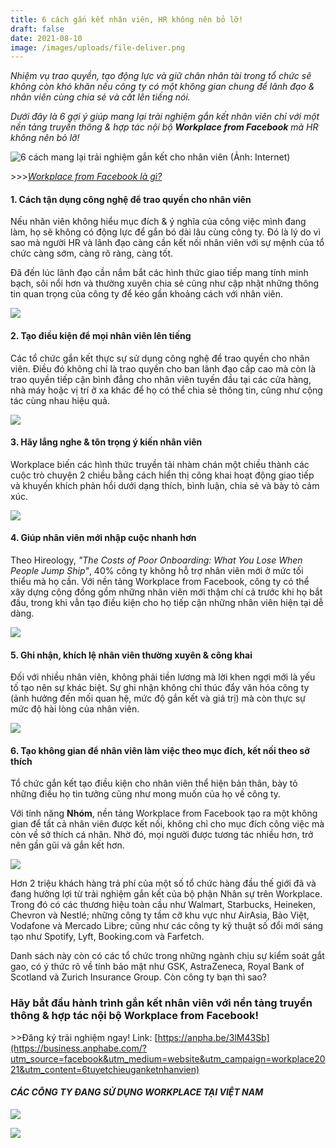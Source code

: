 ```yaml
---
title: 6 cách gắn kết nhân viên, HR không nên bỏ lỡ!
draft: false
date: 2021-08-10
image: /images/uploads/file-deliver.png
---
```

*Nhiệm vụ trao quyền, tạo động lực và giữ chân nhân tài trong tổ chức sẽ không còn khó khăn nếu công ty có một không gian chung để lãnh đạo & nhân viên cùng chia sẻ và cất lên tiếng nói.* 

*Dưới đây là 6 gợi ý giúp mang lại trải nghiệm gắn kết nhân viên chỉ với một nền tảng truyền thông & hợp tác nội bộ **Workplace from Facebook** mà HR không nên bỏ lỡ!*

![](/images/uploads/file-deliver.png "6 cách mang lại trải nghiệm gắn kết cho nhân viên (Ảnh: Internet)")

\>>>*[Workplace from Facebook là gì?](https://business.anphabe.com/post/2021-05-21-workplace-from-facebook-l%C3%A0-g%C3%AC/?utm_source=facebook&utm_medium=website&utm_campaign=workplace2021&utm_content=WorkplacefromFacebooklagi)*

#### **1. Cách tận dụng công nghệ để trao quyền cho nhân viên**

Nếu nhân viên không hiểu mục đích & ý nghĩa của công việc mình đang làm, họ sẽ không có động lực để gắn bó dài lâu cùng công ty. Đó là lý do vì sao mà người HR và lãnh đạo càng cần kết nối nhân viên với sự mệnh của tổ chức càng sớm, càng rõ ràng, càng tốt.

Đã đến lúc lãnh đạo cần nắm bắt các hình thức giao tiếp mang tính minh bạch, sôi nổi hơn và thường xuyên chia sẻ cũng như cập nhật những thông tin quan trọng của công ty để kéo gần khoảng cách với nhân viên.

![](/images/uploads/no1.png)

#### **2. Tạo điều kiện để mọi nhân viên lên tiếng**

Các tổ chức gắn kết thực sự sử dụng công nghệ để trao quyền cho nhân viên. Điều đó không chỉ là trao quyền cho ban lãnh đạo cấp cao mà còn là trao quyền tiếp cận bình đẳng cho nhân viên tuyến đầu tại các cửa hàng, nhà máy hoặc vị trí ở xa khác để họ có thể chia sẻ thông tin, cũng như cộng tác cùng nhau hiệu quả.

![](/images/uploads/no2.png)

#### **3. Hãy lắng nghe & tôn trọng ý kiến nhân viên**

 Workplace biến các hình thức truyền tải nhàm chán một chiều thành các cuộc trò chuyện 2 chiều bằng cách hiển thị công khai hoạt động giao tiếp và khuyến khích phản hồi dưới dạng thích, bình luận, chia sẻ và bày tỏ cảm xúc.

![](/images/uploads/no3.png)

#### **4. Giúp nhân viên mới nhập cuộc nhanh hơn**

Theo Hireology, *"The Costs of Poor Onboarding: What You Lose When People Jump Ship"*, 40% công ty không hỗ trợ nhân viên mới ở mức tối thiểu mà họ cần. Với nền tảng Workplace from Facebook, công ty có thể xây dựng cộng đồng gồm những nhân viên mới thậm chí cả trước khi họ bắt đầu, trong khi vẫn tạo điều kiện cho họ tiếp cận những nhân viên hiện tại dễ dàng.

![](/images/uploads/no4.png)

#### **5. Ghi nhận, khích lệ nhân viên thường xuyên & công khai**

Đối với nhiều nhân viên, không phải tiền lương mà lời khen ngợi mới là yếu tố tạo nên sự khác biệt. Sự ghi nhận không chỉ thúc đẩy văn hóa công ty (ảnh hưởng đến mối quan hệ, mức độ gắn kết và giá trị) mà còn thực sự mức độ hài lòng của nhân viên.

![](/images/uploads/no5.png)

#### **6. Tạo không gian để nhân viên làm việc theo mục đích, kết nối theo sở thích**

Tổ chức gắn kết tạo điều kiện cho nhân viên thể hiện bản thân, bày tỏ những điều họ tin tưởng cũng như mong muốn của họ về công ty. 

Với tính năng **Nhóm**, nền tảng Workplace from Facebook tạo ra một không gian để tất cả nhân viên được kết nối, không chỉ cho mục đích công việc mà còn về sở thích cá nhân. Nhờ đó, mọi người được tương tác nhiều hơn, trở nên gần gũi và gắn kết hơn.

![](/images/uploads/no7.png)

Hơn 2 triệu khách hàng trả phí của một số tổ chức hàng đầu thế giới đã và đang hưởng lợi từ trải nghiệm gắn kết của bộ phận Nhân sự trên Workplace. Trong đó có các thương hiệu toàn cầu như Walmart, Starbucks, Heineken, Chevron và Nestlé; những công ty tầm cỡ khu vực như AirAsia, Bảo Việt, Vodafone và Mercado Libre; cũng như các công ty kỹ thuật số đổi mới sáng tạo như Spotify, Lyft, Booking.com và Farfetch. 

Danh sách này còn có các tổ chức trong những ngành chịu sự kiểm soát gắt gao, có ý thức rõ về tính bảo mật như GSK, AstraZeneca, Royal Bank of Scotland và Zurich Insurance Group. Còn công ty bạn thì sao?

### **Hãy bắt đầu hành trình gắn kết nhân viên với nền tảng truyền thông & hợp tác nội bộ Workplace from Facebook!**

\>>Đăng ký trải nghiệm ngay! Link: [https://anpha.be/3lM43Sb](https://business.anphabe.com/?utm_source=facebook&utm_medium=website&utm_campaign=workplace2021&utm_content=6tuyetchieuganketnhanvien)





#### ***CÁC CÔNG TY ĐANG SỬ DỤNG WORKPLACE TẠI VIỆT NAM***

![](/images/uploads/cong-ty-dang-su-dung-workplace.png)

![](/images/uploads/info.png)
